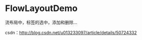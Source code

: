 # FlowLayoutDemo
流布局中，标签的选中，添加和删除...


csdn：http://blog.csdn.net/u013233097/article/details/50724332
